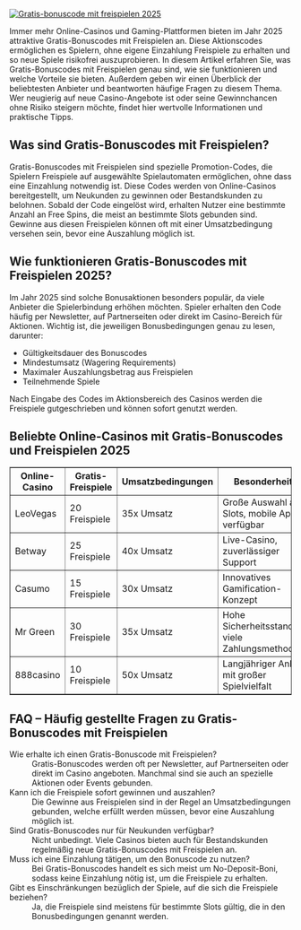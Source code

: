 [![Gratis-bonuscode mit freispielen 2025](https://123-caf.pages.dev/gitsignup.png)](https://vrmoo.ru/Bt82HjjY)

<p>Immer mehr Online-Casinos und Gaming-Plattformen bieten im Jahr 2025 attraktive Gratis-Bonuscodes mit Freispielen an. Diese Aktionscodes ermöglichen es Spielern, ohne eigene Einzahlung Freispiele zu erhalten und so neue Spiele risikofrei auszuprobieren. In diesem Artikel erfahren Sie, was Gratis-Bonuscodes mit Freispielen genau sind, wie sie funktionieren und welche Vorteile sie bieten. Außerdem geben wir einen Überblick der beliebtesten Anbieter und beantworten häufige Fragen zu diesem Thema. Wer neugierig auf neue Casino-Angebote ist oder seine Gewinnchancen ohne Risiko steigern möchte, findet hier wertvolle Informationen und praktische Tipps.</p>  <h2>Was sind Gratis-Bonuscodes mit Freispielen?</h2> <p>Gratis-Bonuscodes mit Freispielen sind spezielle Promotion-Codes, die Spielern Freispiele auf ausgewählte Spielautomaten ermöglichen, ohne dass eine Einzahlung notwendig ist. Diese Codes werden von Online-Casinos bereitgestellt, um Neukunden zu gewinnen oder Bestandskunden zu belohnen. Sobald der Code eingelöst wird, erhalten Nutzer eine bestimmte Anzahl an Free Spins, die meist an bestimmte Slots gebunden sind. Gewinne aus diesen Freispielen können oft mit einer Umsatzbedingung versehen sein, bevor eine Auszahlung möglich ist.</p>  <h2>Wie funktionieren Gratis-Bonuscodes mit Freispielen 2025?</h2> <p>Im Jahr 2025 sind solche Bonusaktionen besonders populär, da viele Anbieter die Spielerbindung erhöhen möchten. Spieler erhalten den Code häufig per Newsletter, auf Partnerseiten oder direkt im Casino-Bereich für Aktionen. Wichtig ist, die jeweiligen Bonusbedingungen genau zu lesen, darunter:</p> <ul> <li>Gültigkeitsdauer des Bonuscodes</li> <li>Mindestumsatz (Wagering Requirements)</li> <li>Maximaler Auszahlungsbetrag aus Freispielen</li> <li>Teilnehmende Spiele</li> </ul> <p>Nach Eingabe des Codes im Aktionsbereich des Casinos werden die Freispiele gutgeschrieben und können sofort genutzt werden.</p>  <h2>Beliebte Online-Casinos mit Gratis-Bonuscodes und Freispielen 2025</h2> <table border="1" cellpadding="8" cellspacing="0"> <thead> <tr> <th>Online-Casino</th> <th>Gratis-Freispiele</th> <th>Umsatzbedingungen</th> <th>Besonderheiten</th> </tr> </thead> <tbody> <tr> <td>LeoVegas</td> <td>20 Freispiele</td> <td>35x Umsatz</td> <td>Große Auswahl an Slots, mobile App verfügbar</td> </tr> <tr> <td>Betway</td> <td>25 Freispiele</td> <td>40x Umsatz</td> <td>Live-Casino, zuverlässiger Support</td> </tr> <tr> <td>Casumo</td> <td>15 Freispiele</td> <td>30x Umsatz</td> <td>Innovatives Gamification-Konzept</td> </tr> <tr> <td>Mr Green</td> <td>30 Freispiele</td> <td>35x Umsatz</td> <td>Hohe Sicherheitsstandards, viele Zahlungsmethoden</td> </tr> <tr> <td>888casino</td> <td>10 Freispiele</td> <td>50x Umsatz</td> <td>Langjähriger Anbieter mit großer Spielvielfalt</td> </tr> </tbody> </table>  <h2>FAQ – Häufig gestellte Fragen zu Gratis-Bonuscodes mit Freispielen</h2> <dl>   <dt>Wie erhalte ich einen Gratis-Bonuscode mit Freispielen?</dt>   <dd>Gratis-Bonuscodes werden oft per Newsletter, auf Partnerseiten oder direkt im Casino angeboten. Manchmal sind sie auch an spezielle Aktionen oder Events gebunden.</dd>      <dt>Kann ich die Freispiele sofort gewinnen und auszahlen?</dt>   <dd>Die Gewinne aus Freispielen sind in der Regel an Umsatzbedingungen gebunden, welche erfüllt werden müssen, bevor eine Auszahlung möglich ist.</dd>      <dt>Sind Gratis-Bonuscodes nur für Neukunden verfügbar?</dt>   <dd>Nicht unbedingt. Viele Casinos bieten auch für Bestandskunden regelmäßig neue Gratis-Bonuscodes mit Freispielen an.</dd>      <dt>Muss ich eine Einzahlung tätigen, um den Bonuscode zu nutzen?</dt>   <dd>Bei Gratis-Bonuscodes handelt es sich meist um No-Deposit-Boni, sodass keine Einzahlung nötig ist, um die Freispiele zu erhalten.</dd>      <dt>Gibt es Einschränkungen bezüglich der Spiele, auf die sich die Freispiele beziehen?</dt>   <dd>Ja, die Freispiele sind meistens für bestimmte Slots gültig, die in den Bonusbedingungen genannt werden.</dd> </dl>